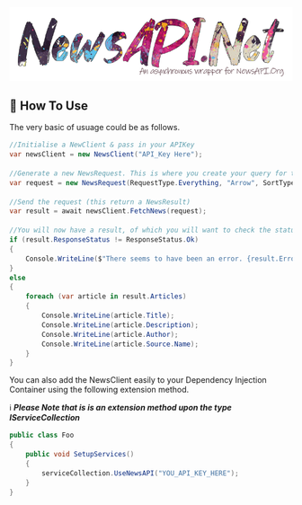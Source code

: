 <p align="center">
  <img src="docs/images/logo.png" />
</p>

## 🤔 How To Use

The very basic of usuage could be as follows.

```cs
//Initialise a NewClient & pass in your APIKey
var newsClient = new NewsClient("API_Key Here");

//Generate a new NewsRequest. This is where you create your query for the API.
var request = new NewsRequest(RequestType.Everything, "Arrow", SortType.PublishedDate);

//Send the request (this return a NewsResult)
var result = await newsClient.FetchNews(request);

//You will now have a result, of which you will want to check the status.
if (result.ResponseStatus != ResponseStatus.Ok)
{
    Console.WriteLine($"There seems to have been an error. {result.Error.ToString()}")
}
else
{
    foreach (var article in result.Articles)
    {
        Console.WriteLine(article.Title);
        Console.WriteLine(article.Description);
        Console.WriteLine(article.Author);
        Console.WriteLine(article.Source.Name);
    }
}
```

You can also add the NewsClient easily to your Dependency Injection Container using the following extension method.

ℹ ***Please Note that is is an extension method upon the type IServiceCollection***
```cs
public class Foo
{
    public void SetupServices()
    {
        serviceCollection.UseNewsAPI("YOU_API_KEY_HERE");
    }
}
```